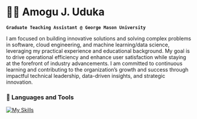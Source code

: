 # 🏄‍♂️ Amogu J. Uduka

**`Graduate Teaching Assistant @ George Mason University`**

I am focused on building innovative solutions and solving complex problems in software, cloud engineering, and machine learning/data science, leveraging my practical experience and educational background. My goal is to drive operational efficiency and enhance user satisfaction while staying at the forefront of industry advancements. I am committed to continuous learning and contributing to the organization’s growth and success through impactful technical leadership, data-driven insights, and strategic innovation.

### 🧰 Languages and Tools
[![My Skills](https://skillicons.dev/icons?i=cpp,aws,bash,docker,git,github,linux,py)](https://skillicons.dev)
